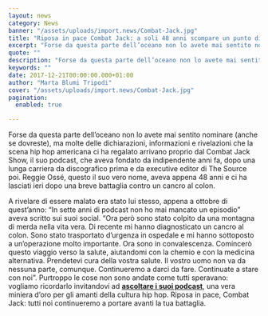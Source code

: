 ```yaml
---
layout: news
category: News
banner: "/assets/uploads/import.news/Combat-Jack.jpg"
title: "Riposa in pace Combat Jack: a soli 48 anni scompare un punto di riferimento per l’hip hop"
excerpt: "Forse da questa parte dell’oceano non lo avete mai sentito nominare (anche se dovreste), ma molte delle dichiarazioni, informazioni e rivelazioni che la scena hip hop americana ci ha regalato arrivano proprio dal Combat Jack Show, il suo podcast, che aveva fondato da indipendente anni fa, dopo una lunga carriera da discografico prima e da [&hellip"
quote: ""
description: "Forse da questa parte dell’oceano non lo avete mai sentito nominare (anche se dovreste), ma molte delle dichiarazioni, informazioni e rivelazioni che la scena hip hop americana ci ha regalato arrivano proprio dal Combat Jack Show, il suo podcast, che aveva fondato da indipendente anni fa, dopo una lunga carriera da discografico prima e da [&hellip"
keywords: ""
date: 2017-12-21T00:00:00.000+01:00
author: "Marta Blumi Tripodi"
cover: "/assets/uploads/import.news/Combat-Jack.jpg"
pagination:
  enabled: true

---
```


Forse da questa parte dell’oceano non lo avete mai sentito nominare (anche se dovreste), ma molte delle dichiarazioni, informazioni e rivelazioni che la scena hip hop americana ci ha regalato arrivano proprio dal Combat Jack Show, il suo podcast, che aveva fondato da indipendente anni fa, dopo una lunga carriera da discografico prima e da executive editor di The Source poi. Reggie Ossé, questo il suo vero nome, aveva appena 48 anni e ci ha lasciati ieri dopo una breve battaglia contro un cancro al colon.

A rivelare di essere malato era stato lui stesso, appena a ottobre di quest’anno: “In sette anni di podcast non ho mai mancato un episodio” aveva scritto sui suoi social. “Ora però sono stato colpito da una montagna di merda nella vita vera. Di recente mi hanno diagnosticato un cancro al colon. Sono stato trasportato d’urgenza in ospedale e mi hanno sottoposto a un’operazione molto importante. Ora sono in convalescenza. Comincerò questo viaggio verso la salute, aiutandomi con la chemio e con la medicina alternativa. Prendetevi cura della vostra salute. Il vostro uomo non va da nessuna parte, comunque. Continueremo a darci da fare. Continuate a stare con noi”. Purtroppo le cose non sono andate come tutti speravano: vogliamo ricordarlo invitandovi ad [**ascoltare i suoi podcast**](https://soundcloud.com/thecombatjackshow), una vera miniera d’oro per gli amanti della cultura hip hop. Riposa in pace, Combat Jack: tutti noi continueremo a portare avanti la tua battaglia.